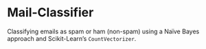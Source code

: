 # Mail-Classifier
 Classifying emails as spam or ham (non-spam) using a Naïve Bayes approach  and Scikit-Learn’s `CountVectorizer`.
